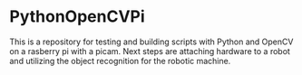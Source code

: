 # PythonOpenCVPi
This is a repository for testing and building scripts with Python and OpenCV on a rasberry pi with a picam.  Next steps are attaching hardware to a robot and utilizing the object recognition for the robotic machine.
